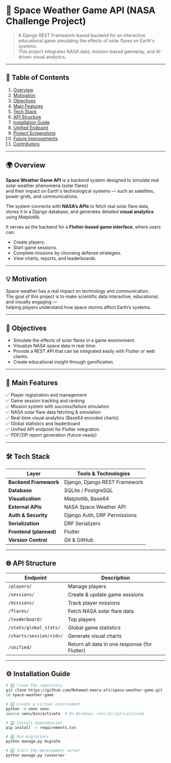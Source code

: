 # 🌌 Space Weather Game API (NASA Challenge Project)

> A Django REST Framework-based backend for an interactive educational game simulating the effects of solar flares on Earth's systems.  
> This project integrates NASA data, mission-based gameplay, and AI-driven visual analytics.

---

## 📘 Table of Contents

1. [Overview](#-overview)
2. [Motivation](#-motivation)
3. [Objectives](#-objectives)
4. [Main Features](#-main-features)
5. [Tech Stack](#-tech-stack)
6. [API Structure](#-api-structure)
7. [Installation Guide](#-installation-guide)
8. [Unified Endpoint](#-unified-endpoint)
9. [Project Screenshots](#-project-screenshots)
10. [Future Improvements](#-future-improvements)
11. [Contributors](#-contributors)

---

## 🌍 Overview

**Space Weather Game API** is a backend system designed to simulate real solar weather phenomena (solar flares)  
and their impact on Earth's technological systems — such as satellites, power grids, and communications.

The system connects with **NASA’s APIs** to fetch real solar flare data,  
stores it in a Django database, and generates detailed **visual analytics** using Matplotlib.

It serves as the backend for a **Flutter-based game interface**, where users can:
- Create players.
- Start game sessions.
- Complete missions by choosing defense strategies.
- View charts, reports, and leaderboards.

---

## 💡 Motivation

Space weather has a real impact on technology and communication.  
The goal of this project is to make scientific data interactive, educational, and visually engaging —  
helping players understand how space storms affect Earth’s systems.

---

## 🎯 Objectives

- Simulate the effects of solar flares in a game environment.  
- Visualize NASA space data in real-time.  
- Provide a REST API that can be integrated easily with Flutter or web clients.  
- Create educational insight through gamification.

---

## 🧩 Main Features

✅ Player registration and management  
✅ Game session tracking and ranking  
✅ Mission system with success/failure simulation  
✅ NASA solar flare data fetching & simulation  
✅ Real-time visual analytics (Base64 encoded charts)  
✅ Global statistics and leaderboard  
✅ Unified API endpoint for Flutter integration  
✅ PDF/ZIP report generation (future-ready)

---

## 🛠️ Tech Stack

| Layer | Tools & Technologies |
|-------|----------------------|
| **Backend Framework** | Django, Django REST Framework |
| **Database** | SQLite / PostgreSQL |
| **Visualization** | Matplotlib, Base64 |
| **External APIs** | NASA Space Weather API |
| **Auth & Security** | Django Auth, DRF Permissions |
| **Serialization** | DRF Serializers |
| **Frontend (planned)** | Flutter |
| **Version Control** | Git & GitHub |

---

## 🌐 API Structure

| Endpoint | Description |
|-----------|-------------|
| `/players/` | Manage players |
| `/sessions/` | Create & update game sessions |
| `/missions/` | Track player missions |
| `/flares/` | Fetch NASA solar flare data |
| `/leaderboard/` | Top players |
| `/stats/global_stats/` | Global game statistics |
| `/charts/session/<id>/` | Generate visual charts |
| `/unified/` | Return all data in one response (for Flutter) |

---

## ⚙️ Installation Guide

```bash
# 1️⃣ Clone the repository
git clone https://github.com/Mohamed-omara-alt/space-weather-game.git
cd space-weather-game

# 2️⃣ Create a virtual environment
python -m venv venv
source venv/bin/activate  # On Windows: venv\Scripts\activate

# 3️⃣ Install dependencies
pip install -r requirements.txt

# 4️⃣ Run migrations
python manage.py migrate

# 5️⃣ Start the development server
python manage.py runserver
